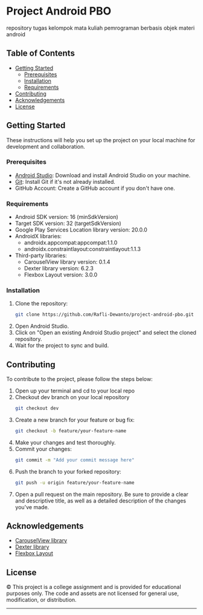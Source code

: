 # Project Android PBO
repository tugas kelompok mata kuliah pemrograman berbasis objek materi android

## Table of Contents

- [Getting Started](#getting-started)
  - [Prerequisites](#prerequisites)
  - [Installation](#installation)
  - [Requirements](#requirements)
- [Contributing](#contributing)
- [Acknowledgements](#acknowledgements)
- [License](#license)

## Getting Started

These instructions will help you set up the project on your local machine for development and collaboration.

### Prerequisites

- [Android Studio](https://developer.android.com/studio): Download and install Android Studio on your machine.
- [Git](https://git-scm.com/book/en/v2/Getting-Started-Installing-Git): Install Git if it's not already installed.
- GitHub Account: Create a GitHub account if you don't have one.

### Requirements

- Android SDK version: 16 (minSdkVersion)
- Target SDK version: 32 (targetSdkVersion)
- Google Play Services Location library version: 20.0.0
- AndroidX libraries:
  - androidx.appcompat:appcompat:1.1.0
  - androidx.constraintlayout:constraintlayout:1.1.3
- Third-party libraries:
  - CarouselView library version: 0.1.4
  - Dexter library version: 6.2.3
  - Flexbox Layout version: 3.0.0

### Installation

1. Clone the repository:
    ```bash
    git clone https://github.com/Rafli-Dewanto/project-android-pbo.git
    ```
2. Open Android Studio.
3. Click on "Open an existing Android Studio project" and select the cloned repository.
4. Wait for the project to sync and build.

## Contributing

To contribute to the project, please follow the steps below:

1. Open up your terminal and cd to your local repo
2. Checkout dev branch on your local repository
    ```bash
    git checkout dev
    ```
3. Create a new branch for your feature or bug fix:
    ```bash
    git checkout -b feature/your-feature-name
    ```
4. Make your changes and test thoroughly.
5. Commit your changes:
    ```bash
    git commit -m "Add your commit message here"
    ```
6. Push the branch to your forked repository:
    ```bash
    git push -u origin feature/your-feature-name
    ```
7. Open a pull request on the main repository. Be sure to provide a clear and descriptive title, as well as a detailed description of the changes you've made.

## Acknowledgements

- [CarouselView library](https://github.com/sayyam/carouselview)
- [Dexter library](https://github.com/Karumi/Dexter)
- [Flexbox Layout](https://github.com/google/flexbox-layout)

## License

© This project is a college assignment and is provided for educational purposes only. The code and assets are not licensed for general use, modification, or distribution.

---
